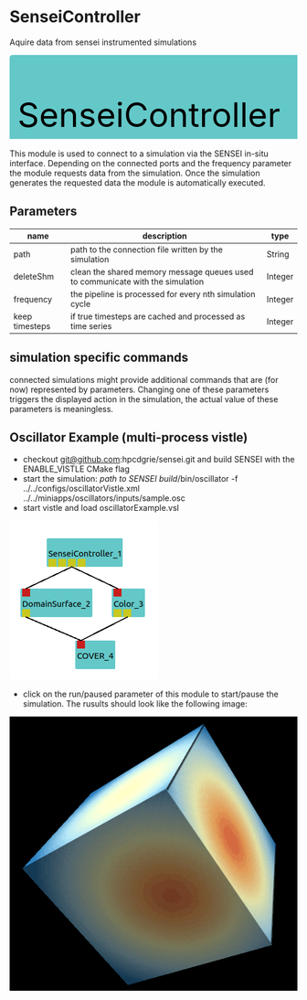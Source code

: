 
# SenseiController
Aquire data from sensei instrumented simulations



<svg width="719.5999999999999" height="210" >
<rect x="0" y="0" width="719.5999999999999" height="210" rx="5" ry="5" style="fill:#64c8c8ff;" />
<text x="14.0" y="126.0" font-size="4.2em">SenseiController</text></svg>


This module is used to connect to a simulation via the SENSEI in-situ interface.
Depending on the connected ports and the frequency parameter the module requests data from the simulation.
Once the simulation generates the requested data the module is automatically executed.


## Parameters
|name|description|type|
|-|-|-|
|path|path to the connection file written by the simulation|String|
|deleteShm|clean the shared memory message queues used to communicate with the simulation|Integer|
|frequency|the pipeline is processed for every nth simulation cycle|Integer|
|keep timesteps|if true timesteps are cached and processed as time series|Integer|


simulation specific commands
----------------------------
connected simulations might provide additional commands that are (for now) represented by parameters. Changing one of these parameters triggers the displayed action in the simulation, the actual value of these parameters is meaningless.

Oscillator Example (multi-process vistle)
------------------------------------------
- checkout git@github.com:hpcdgrie/sensei.git and build SENSEI with the ENABLE_VISTLE CMake flag
- start the simulation: *path to SENSEI build*/bin/oscillator -f ../../configs/oscillatorVistle.xml ../../miniapps/oscillators/inputs/sample.osc
- start vistle and load oscillatorExample.vsl

![](../../../module/general/Sensei/OscillatorNet.png)

- click on the run/paused parameter of this module to start/pause the simulation. The rusults should look like the following image:

![](../../../module/general/Sensei/OscillatorResult.png)
